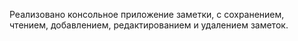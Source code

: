 Реализовано консольное приложение заметки, с сохранением, чтением,
добавлением, редактированием и удалением заметок. 